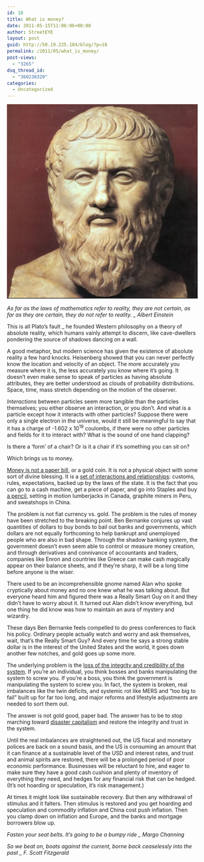 ```yaml
---
id: 18
title: What is money?
date: 2011-05-15T11:06:06+00:00
author: StreetEYE
layout: post
guid: http://50.19.225.184/blog/?p=18
permalink: /2011/05/what_is_money/
post-views:
  - "3265"
dsq_thread_id:
  - "360230320"
categories:
  - Uncategorized
---
```

<img src="/assets/2020/plato.png" alt="Plato" />

_As far as the laws of mathematics refer to reality, they are not certain, as far as they are certain, they do not refer to reality. _ Albert Einstein_

This is all Plato’s fault _ he founded Western philosophy on a theory of absolute reality, which humans vainly attempt to discern, like cave-dwellers pondering the source of shadows dancing on a wall.&nbsp;

A good metaphor, but modern science has given the existence of absolute reality a few hard knocks. Heisenberg showed that you can never perfectly know the location and velocity of an object. The more accurately you measure where it is, the less accurately you know where it’s going. It doesn’t even make sense to speak of particles as having absolute attributes, they are better understood as clouds of probability distributions. Space, time, mass stretch depending on the motion of the observer.

_Interactions_ between particles seem more tangible than the particles themselves; you either observe an interaction, or you don’t. And what is a particle except how it interacts with other particles? Suppose there were only a single electron in the universe, would it still be meaningful to say that it has a charge of -1.602 x 10<sup>19</sup> coulombs, if there were no other particles and fields for it to interact with? What is the sound of one hand clapping?

Is there a ‘form’ of a chair? Or is it a chair if it’s something you can sit on? 

Which brings us to money. 

<!--more-->

  
[Money is not a paper bill](http://szabo.best.vwh.net/shell.html), or a gold coin. It is not a physical object with some sort of divine blessing. It is a [set of interactions and relationships](http://macrobusiness.com.au/2011/05/overruled/): customs, rules, expectations, backed up by the laws of the state. It is the fact that you can go to a cash machine, get a piece of paper, and go into Staples and buy <a href="http://www.youtube.com/watch?v=R5Gppi-O3a8" style="text-decoration: underline; ">a pencil</a>, setting in motion lumberjacks in Canada, graphite miners in Peru, and sweatshops in China.

The problem is not fiat currency vs. gold. The problem is the rules of money have been stretched to the breaking point. Ben Bernanke conjures up vast quantities of dollars to buy bonds to bail out banks and governments, which dollars are not equally forthcoming to help bankrupt and unemployed people who are also in bad shape. Through the shadow banking system, the government doesn’t even seem able to control or measure money creation, and through derivatives and connivance of accountants and traders, companies like Enron and countries like Greece can make cash magically appear on their balance sheets, and if they’re sharp, it will be a long time before anyone is the wiser.

There used to be an incomprehensible gnome named Alan who spoke cryptically about money and no one knew what he was talking about. But everyone heard him and figured there was a Really Smart Guy on it and they didn’t have to worry about it. It turned out Alan didn’t know everything, but one thing he did know was how to maintain an aura of mystery and wizardry. 

These days Ben Bernanke feels compelled to do press conferences to flack his policy. Ordinary people actually watch and worry and ask themselves, wait, that’s the Really Smart Guy? And every time he says a strong stable dollar is in the interest of the United States and the world, it goes down another few notches, and gold goes up some more.

The underlying problem is the [loss of the integrity and credibility of the system](http://www.businessweek.com/print/magazine/content/11_19/b4227060634112.htm). If you’re an individual, you think bosses and banks manipulating the system to screw you. If you’re a boss, you think the government is manipulating the system to screw you. In fact, the system is broken, real imbalances like the twin deficits, and systemic rot like MERS and “too big to fail” built up for far too long, and major reforms and lifestyle adjustments are needed to sort them out.

The answer is not gold good, paper bad. The answer has to be to stop marching toward [disaster capitalism](http://www.marketwatch.com/story/14-reasons-main-street-loses-while-wall-street-sinks-democracy) and restore the integrity and trust in the system.

Until the real imbalances are straightened out, the US fiscal and monetary polices are back on a sound basis, and the US is consuming an amount that it can finance at a sustainable level of the USD and interest rates, and trust and animal spirits are restored, there will be a prolonged period of poor economic performance. Businesses will be reluctant to hire, and eager to make sure they have a good cash cushion and plenty of inventory of everything they need, and hedges for any financial risk that can be hedged. (It’s not hoarding or speculation, it’s risk management.)

At times it might look like sustainable recovery. But then any withdrawal of stimulus and it falters. Then stimulus is restored and you get hoarding and speculation and commodity inflation and China cost push inflation. Then you clamp down on inflation and Europe, and the banks and mortgage borrowers blow up.

_Fasten your seat belts. It’s going to be a bumpy ride _ Margo Channing_

_So we beat on, boats against the current, borne back ceaselessly into the past _ F. Scott Fitzgerald_
